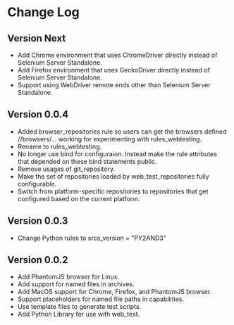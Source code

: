 # Change Log

## Version Next

*   Add Chrome environment that uses ChromeDriver directly instead of Selenium
    Server Standalone.
*   Add Firefox environment that uses GeckoDriver directly instead of Selenium
    Server Standalone.
*   Support using WebDriver remote ends other than Selenium Server Standalone.

## Version 0.0.4

*   Added browser_repositories rule so users can get the browsers defined
    //browsers/... working for experimenting with rules_webtesting.
*   Rename to rules_webtesting.
*   No longer use bind for configuraion. Instead make the rule attributes that
    depended on these bind statements public.
*   Remove usages of git_repository.
*   Make the set of repositories loaded by web_test_repositories fully
    configurable.
*   Switch from platform-specific repositories to repositories that get
    configured based on the current platform.

## Version 0.0.3

*   Change Python rules to srcs_version = "PY2AND3"

## Version 0.0.2

*   Add PhantomJS browser for Linux.
*   Add support for named files in archives.
*   Add MacOS support for Chrome, Firefox, and PhantomJS browser.
*   Support placeholders for named file paths in capabilities.
*   Use template files to generate test scripts.
*   Add Python Library for use with web_test.
